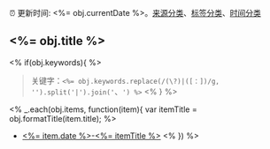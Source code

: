 :alarm_clock: 更新时间: <%= obj.currentDate %>。[来源分类](../README.md)、[标签分类](../TAGS.md)、[时间分类](../TIMELINE.md)

## <%= obj.title %>

<% if(obj.keywords){ %>
> 关键字：`<%= obj.keywords.replace(/(\?)|([：])/g, '').split('|').join('`、`') %>`
<% } %>

<% _.each(obj.items, function(item){ var itemTitle = obj.formatTitle(item.title); %>
- [<%= item.date %>-<%= itemTitle %>](<%= item.link %>) <% }) %>